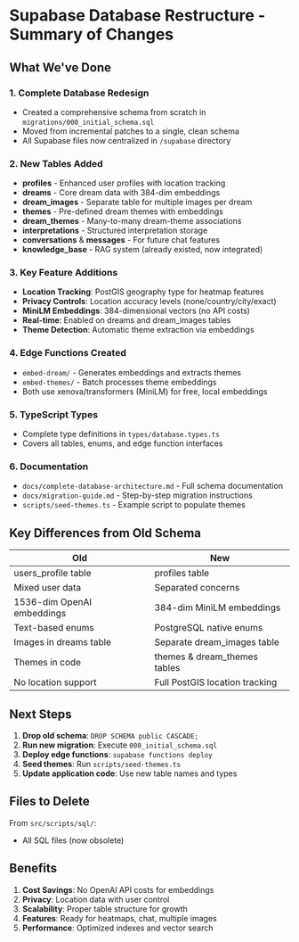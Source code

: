 # Supabase Database Restructure - Summary of Changes

## What We've Done

### 1. **Complete Database Redesign**
- Created a comprehensive schema from scratch in `migrations/000_initial_schema.sql`
- Moved from incremental patches to a single, clean schema
- All Supabase files now centralized in `/supabase` directory

### 2. **New Tables Added**
- **profiles** - Enhanced user profiles with location tracking
- **dreams** - Core dream data with 384-dim embeddings
- **dream_images** - Separate table for multiple images per dream
- **themes** - Pre-defined dream themes with embeddings
- **dream_themes** - Many-to-many dream-theme associations
- **interpretations** - Structured interpretation storage
- **conversations** & **messages** - For future chat features
- **knowledge_base** - RAG system (already existed, now integrated)

### 3. **Key Feature Additions**
- **Location Tracking**: PostGIS geography type for heatmap features
- **Privacy Controls**: Location accuracy levels (none/country/city/exact)
- **MiniLM Embeddings**: 384-dimensional vectors (no API costs)
- **Real-time**: Enabled on dreams and dream_images tables
- **Theme Detection**: Automatic theme extraction via embeddings

### 4. **Edge Functions Created**
- `embed-dream/` - Generates embeddings and extracts themes
- `embed-themes/` - Batch processes theme embeddings
- Both use xenova/transformers (MiniLM) for free, local embeddings

### 5. **TypeScript Types**
- Complete type definitions in `types/database.types.ts`
- Covers all tables, enums, and edge function interfaces

### 6. **Documentation**
- `docs/complete-database-architecture.md` - Full schema documentation
- `docs/migration-guide.md` - Step-by-step migration instructions
- `scripts/seed-themes.ts` - Example script to populate themes

## Key Differences from Old Schema

| Old | New |
|-----|-----|
| users_profile table | profiles table |
| Mixed user data | Separated concerns |
| 1536-dim OpenAI embeddings | 384-dim MiniLM embeddings |
| Text-based enums | PostgreSQL native enums |
| Images in dreams table | Separate dream_images table |
| Themes in code | themes & dream_themes tables |
| No location support | Full PostGIS location tracking |

## Next Steps

1. **Drop old schema**: `DROP SCHEMA public CASCADE;`
2. **Run new migration**: Execute `000_initial_schema.sql`
3. **Deploy edge functions**: `supabase functions deploy`
4. **Seed themes**: Run `scripts/seed-themes.ts`
5. **Update application code**: Use new table names and types

## Files to Delete

From `src/scripts/sql/`:
- All SQL files (now obsolete)

## Benefits

1. **Cost Savings**: No OpenAI API costs for embeddings
2. **Privacy**: Location data with user control
3. **Scalability**: Proper table structure for growth
4. **Features**: Ready for heatmaps, chat, multiple images
5. **Performance**: Optimized indexes and vector search